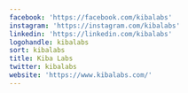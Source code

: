 ```yaml
---
facebook: 'https://facebook.com/kibalabs'
instagram: 'https://instagram.com/kibalabs'
linkedin: 'https://linkedin.com/kibalabs'
logohandle: kibalabs
sort: kibalabs
title: Kiba Labs
twitter: kibalabs
website: 'https://www.kibalabs.com/'
---
```

